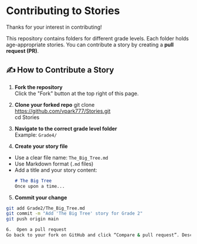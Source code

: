 # Contributing to Stories

Thanks for your interest in contributing!

This repository contains folders for different grade levels. Each folder holds age-appropriate stories. You can contribute a story by creating a **pull request (PR)**.

## ✍️ How to Contribute a Story

1. **Fork the repository**  
   Click the "Fork" button at the top right of this page.

2. **Clone your forked repo** 
git clone https://github.com/vpark777/Stories.git <br>
cd Stories

3. **Navigate to the correct grade level folder**  
Example: `Grade4/`

4. **Create your story file**  
- Use a clear file name: `The_Big_Tree.md`
- Use Markdown format (`.md` files)
- Add a title and your story content:
  ```markdown
  # The Big Tree
  Once upon a time...
  ```

5. **Commit your change**
```bash
git add Grade2/The_Big_Tree.md
git commit -m "Add 'The Big Tree' story for Grade 2"
git push origin main

6.	Open a pull request
Go back to your fork on GitHub and click “Compare & pull request”. Describe what you added, and submit!
